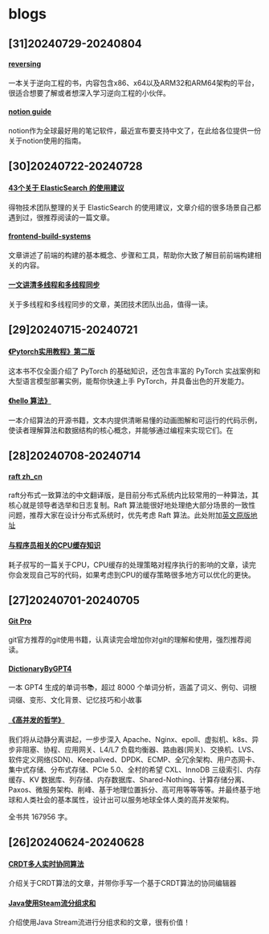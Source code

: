 # blogs



## [31]20240729-20240804

#### [reversing](https://0xinfection.github.io/reversing/)

一本关于逆向工程的书，内容包含x86、x64以及ARM32和ARM64架构的平台，很适合想要了解或者想深入学习逆向工程的小伙伴。



#### [notion guide](https://notionchina.co/guide/)

notion作为全球最好用的笔记软件，最近宣布要支持中文了，在此给各位提供一份关于notion使用的指南。

## [30]20240722-20240728

#### [43个关于 ElasticSearch 的使用建议](https://mp.weixin.qq.com/s/Gsa1rPVISjOdVteol78EoA)

得物技术团队整理的关于 ElasticSearch 的使用建议，文章介绍的很多场景自己都遇到过，很推荐阅读的一篇文章。



#### [frontend-build-systems](https://sunsetglow.net/posts/frontend-build-systems.html#minification)

文章讲述了前端的构建的基本概念、步骤和工具，帮助你大致了解目前前端构建相关的内容。



#### [一文讲清多线程和多线程同步](https://tech.meituan.com/2024/07/19/multi-threading-and-multi-thread-synchronization.html)

关于多线程和多线程同步的文章，美团技术团队出品，值得一读。

## [29]20240715-20240721

#### [《Pytorch实用教程》第二版](https://github.com/TingsongYu/PyTorch-Tutorial-2nd)

这本书不仅全面介绍了 PyTorch 的基础知识，还包含丰富的 PyTorch 实战案例和大型语言模型部署实例，能帮你快速上手 PyTorch，并具备出色的开发能力。



#### [《hello 算法》](https://www.hello-algo.com/chapter_hello_algo/)

一本介绍算法的开源书籍，文本内提供清晰易懂的动画图解和可运行的代码示例，使读者理解算法和数据结构的核心概念，并能够通过编程来实现它们。在

## [28]20240708-20240714

#### [raft zh_cn](https://github.com/maemual/raft-zh_cn/blob/master/raft-zh_cn.md)

raft分布式一致算法的中文翻译版，是目前分布式系统内比较常用的一种算法，其核心就是领导者选举和日志复制。Raft 算法能很好地处理绝大部分场景的一致性问题，推荐大家在设计分布式系统时，优先考虑 Raft 算法。此处附加[英文原版地址](https://raft.github.io/)



#### [与程序员相关的CPU缓存知识](https://coolshell.cn/articles/20793.html)

耗子叔写的一篇关于CPU，CPU缓存的处理策略对程序执行的影响的文章，读完你会发现自己写的代码，如果考虑到CPU的缓存策略很多地方可以优化的更快。

## [27]20240701-20240705

#### [Git Pro](https://git-scm.com/book/en/v2)

git官方推荐的git使用书籍，认真读完会增加你对git的理解和使用，强烈推荐阅读。



#### [DictionaryByGPT4](https://github.com/Ceelog/DictionaryByGPT4)

一本 GPT4 生成的单词书📚，超过 8000 个单词分析，涵盖了词义、例句、词根词缀、变形、文化背景、记忆技巧和小故事



#### [《高并发的哲学》](https://pphc.lvwenhan.com/)

我们将从动静分离讲起，一步步深入 Apache、Nginx、epoll、虚拟机、k8s、异步非阻塞、协程、应用网关、L4/L7 负载均衡器、路由器(网关)、交换机、LVS、软件定义网络(SDN)、Keepalived、DPDK、ECMP、全冗余架构、用户态网卡、集中式存储、分布式存储、PCIe 5.0、全村的希望 CXL、InnoDB 三级索引、内存缓存、KV 数据库、列存储、内存数据库、Shared-Nothing、计算存储分离、Paxos、微服务架构、削峰、基于地理位置拆分、高可用等等等等。并最终基于地球和人类社会的基本属性，设计出可以服务地球全体人类的高并发架构。

全书共 167956 字。



## [26]20240624-20240628

#### [CRDT多人实时协同算法](https://jakelazaroff.com/words/an-interactive-intro-to-crdts/)

介绍关于CRDT算法的文章，并带你手写一个基于CRDT算法的协同编辑器



#### [Java使用Steam流分组求和](https://www.cnblogs.com/thsrite/p/17582745.html)

介绍使用Java Stream流进行分组求和的文章，很有价值！
